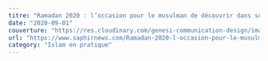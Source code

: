 ```yaml
---
titre: "Ramadan 2020 : l’occasion pour le musulman de découvrir dans son jeûne et sa prière la compagnie du Prophète Muhammad"
date: "2020-09-01"
couverture: "https://res.cloudinary.com/genesi-communication-design/image/upload/v1604654415/ihei/couvertures/islam-en-pratique-1_h4n9ua.jpg"
url: "https://www.saphirnews.com/Ramadan-2020-l-occasion-pour-le-musulman-de-decouvrir-dans-son-jeune-et-sa-priere-la-compagnie-du-Prophete-Muhammad_a27096.html"
category: "Islam en pratique"
---
```


